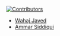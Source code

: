 [![Contributors][contributors-shield]][contributors-url]
* <a href = "https://github.com/WahajJaved20">Wahaj Javed</a>
* <a href = "https://github.com/siddiki002">Ammar Siddiqui</a>


[contributors-shield]: https://img.shields.io/github/contributors/WahajJaved20/Sarcasm_Detection-Feature_Selection.svg?style=for-the-badge
[contributors-url]: https://github.com/WahajJaved20/Sarcasm_Detection-Feature_Selection/graphs/contributors
